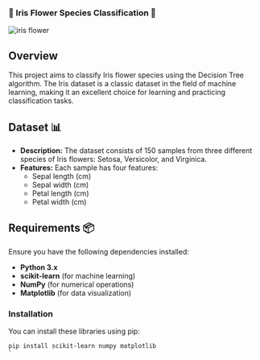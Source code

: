 ### 🌸 Iris Flower Species Classification 🌸
![iris flower](https://github.com/user-attachments/assets/447c309c-2d0c-4124-a75f-b6b744377765)


## Overview

This project aims to classify Iris flower species using the Decision Tree algorithm. The Iris dataset is a classic dataset in the field of machine learning, making it an excellent choice for learning and practicing classification tasks.

## Dataset 📊

- **Description:** The dataset consists of 150 samples from three different species of Iris flowers: Setosa, Versicolor, and Virginica.
- **Features:** Each sample has four features:
  - Sepal length (cm)
  - Sepal width (cm)
  - Petal length (cm)
  - Petal width (cm)

## Requirements 📦

Ensure you have the following dependencies installed:

- **Python 3.x**
- **scikit-learn** (for machine learning)
- **NumPy** (for numerical operations)
- **Matplotlib** (for data visualization)

### Installation

You can install these libraries using pip:

```bash
pip install scikit-learn numpy matplotlib
`

